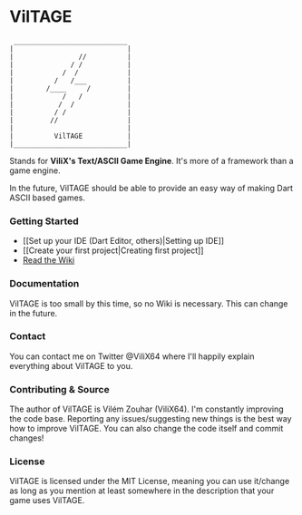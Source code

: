 VilTAGE
=======

```
 ____________________________
|                            |
|                //          |
|              / /           |
|            /  /            |
|          /   /___          |
|        /____     /         |
|            /   /           |
|           /  /             |
|          / /               |
|         //                 |
|                            |
|          VilTAGE           |
|____________________________|
```

Stands for **ViliX's Text/ASCII Game Engine**. It's more of a framework than a game engine.

In the future, VilTAGE should be able to provide an easy way of making Dart ASCII based games.

### Getting Started

* [[Set up your IDE (Dart Editor, others)|Setting up IDE]]
* [[Create your first project|Creating first project]]
* [Read the Wiki](https://github.com/ViliX64/VilTAGE/wiki)

### Documentation

VilTAGE is too small by this time, so no Wiki is necessary. This can change in the future.

### Contact

You can contact me on Twitter @ViliX64 where I'll happily explain everything about VilTAGE to you.

### Contributing & Source

The author of VilTAGE is Vilém Zouhar (ViliX64). I'm constantly improving the code base. Reporting any issues/suggesting new things is the best way how to improve VilTAGE. You can also change the code itself and commit changes!

### License

VilTAGE is licensed under the MIT License, meaning you can use it/change as long as you mention at least somewhere in the description that your game uses VilTAGE.